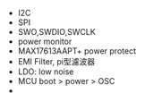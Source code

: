 - I2C
- SPI
- SWO,SWDIO,SWCLK
- power monitor
- MAX17613AAPT+ power protect
- EMI Filter, pi型濾波器
- LDO: low noise
- MCU boot > power > OSC
-